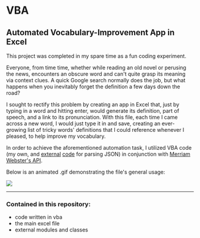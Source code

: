# VBA

## Automated Vocabulary-Improvement App in Excel

This project was completed in my spare time as a fun coding experiment.

Everyone, from time time, whether while reading an old novel or perusing the news, encounters an obscure word and can't quite grasp its meaning via context clues. A quick Google search normally does the job, but what happens when you inevitably forget the definition a few days down the road?

I sought to rectify this problem by creating an app in Excel that, just by typing in a word and hitting enter, would generate its definition, part of speech, and a link to its pronunciation. With this file, each time I came across a new word, I would just type it in and save, creating an ever-growing list of tricky words' definitions that I could reference whenever I pleased, to help improve my vocabulary. 

In order to achieve the aforementioned automation task, I utilized VBA code (my own, and [external](https://github.com/VBA-tools/VBA-JSON) [code](https://github.com/timhall/VBA-Dictionary) for parsing JSON) in conjunction with [Merriam Webster's API](https://dictionaryapi.com/products/api-collegiate-dictionary).

Below is an animated .gif demonstrating the file's general usage:

![](https://raw.githubusercontent.com/JosephKnittel/VBA/main/Images/vocab_demo.gif)

<hr>

### Contained in this repository: 

- code written in vba
- the main excel file 
- external modules and classes 
